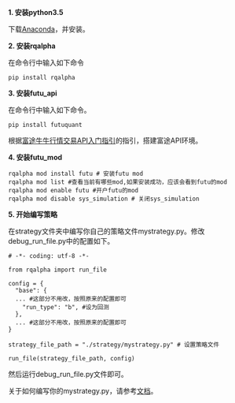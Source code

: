 **1. 安装python3.5**

下载[Anaconda](https://mirrors.tuna.tsinghua.edu.cn/anaconda/archive/Anaconda3-4.4.0-Windows-x86_64.exe)，并安装。

**2. 安装rqalpha**

在命令行中输入如下命令

```
pip install rqalpha
```

**3. 安装futu_api**

在命令行中输入如下命令。

```
pip install futuquant
```

根据[富途牛牛行情交易API入门指引](https://futunnopen.github.io/futuquant/document/Futunn_API_Intro/)的指引，搭建富途API环境。

**4. 安装futu_mod**

```
rqalpha mod install futu # 安装futu mod
rqalpha mod list #查看当前有哪些mod,如果安装成功，应该会看到futu的mod
rqalpha mod enable futu #开户futu的mod
rqalpha mod disable sys_simulation # 关闭sys_simulation
```

**5. 开始编写策略**

在strategy文件夹中编写你自己的策略文件mystrategy.py。修改debug_run_file.py中的配置如下。

```
# -*- coding: utf-8 -*-

from rqalpha import run_file

config = {
  "base": {
  ... #这部分不用改，按照原来的配置即可
    "run_type": "b", #设为回测
  },
  ... #这部分不用改，按照原来的配置即可
}

strategy_file_path = "./strategy/mystrategy.py" # 设置策略文件

run_file(strategy_file_path, config)
```

然后运行debug_run_file.py文件即可。

关于如何编写你的mystrategy.py，请参考[文档](http://rqalpha.readthedocs.io/zh_CN/latest/intro/overview.html)。